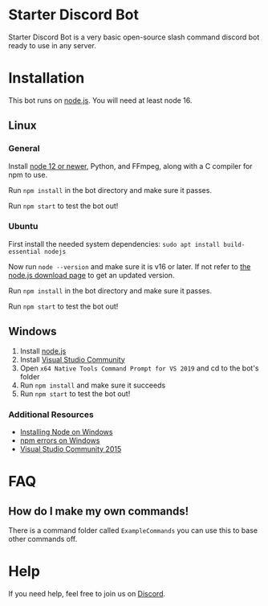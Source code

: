 # Starter Discord Bot
Starter Discord Bot is a very basic open-source slash command discord bot ready to use in any server.
# Installation

This bot runs on [node.js](https://nodejs.org). You will need at least node 16.

## Linux

### General

Install [node 12 or newer]((https://nodejs.org/en/download/)), Python, and FFmpeg, along with a C compiler for npm to use.

Run `npm install` in the bot directory and make sure it passes.

Run `npm start` to test the bot out!

### Ubuntu

First install the needed system dependencies:
 `sudo apt install build-essential nodejs`

Now run `node --version` and make sure it is v16 or later. If not refer to [the node.js download page](https://nodejs.org/en/download/) to get an updated version.

Run `npm install` in the bot directory and make sure it passes.

Run `npm start` to test the bot out!

## Windows

1. Install [node.js](https://nodejs.org/en/download/)
2. Install [Visual Studio Community](https://visualstudio.microsoft.com/vs/community/)
3. Open `x64 Native Tools Command Prompt for VS 2019` and cd to the bot's folder
4. Run `npm install` and make sure it succeeds
5. Run `npm start` to test the bot out!

### Additional Resources

* [Installing Node on Windows](http://blog.teamtreehouse.com/install-node-js-npm-windows)
* [npm errors on Windows](http://stackoverflow.com/questions/21365714/nodejs-error-installing-with-npm)
* [Visual Studio Community 2015](https://www.visualstudio.com/en-us/products/visual-studio-community-vs.aspx)


# FAQ
## How do I make my own commands!
There is a command folder called `ExampleCommands` you can use this to base other commands off.

# Help
If you need help, feel free to join us on [Discord](https://discord.gg/9zBxR8m2bm).
